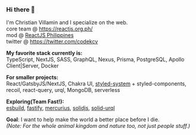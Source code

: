 ### Hi there 👋
I'm Christian Villamin and I specialize on the web.   
core team @ https://reactjs.org.ph/  
mod @ [ReactJS Philippines](https://www.facebook.com/groups/reactjsphilippines)  
twitter @ https://twitter.com/codekcv

**My favorite stack currently is:**  
TypeScript, NextJS, SASS, GraphQL, Nexus, Prisma, PostgreSQL, Apollo Client|Server, Docker

**For smaller projects:**  
React/GatsbyJS/NextJS, Chakra UI, [styled-system](https://styled-system.com/) + styled-components, recoil, react-query, urql, MongoDB, serverless

**Exploring(Team Fast!):**  
[esbuild](https://github.com/evanw/esbuild), [fastify](https://www.fastify.io/), [mercurius](https://mercurius.dev/), [solidjs](https://www.solidjs.com/), [solid-urql](https://www.npmjs.com/package/solid-urql) 

**Goal**: I want to help make the world a better place before I die.  
*(Note: For the whole animal kingdom and nature too, not just people stuff.)*

<!--
**codekcv/codekcv** is a ✨ _special_ ✨ repository because its `README.md` (this file) appears on your GitHub profile.

Here are some ideas to get you started:

- 🔭 I’m currently working on ...
- 🌱 I’m currently learning ...
- 👯 I’m looking to collaborate on ...
- 🤔 I’m looking for help with ...
- 💬 Ask me about ...
- 📫 How to reach me: ...
- 😄 Pronouns: ...
- ⚡ Fun fact: ...

// ===[ Scratch Pad ]=== //
Front-End: TypeScript, NextJS, Redux, Stitches, Apollo Client
Back-End: TypeScript, Apollo Server, Nexus, Prisma, PostgreSQL
Tooling: ...

TypeScript, NextJS, GraphQL, PostgreSQL, Nexus, Prisma, Redux, Docker, Nx
-->
